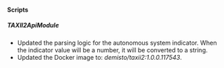 
#### Scripts

##### TAXII2ApiModule

- Updated the parsing logic for the autonomous system indicator. When the indicator value will be a number, it will be converted to a string.
- Updated the Docker image to: *demisto/taxii2:1.0.0.117543*.
